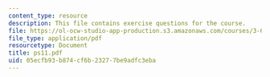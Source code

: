 ```yaml
---
content_type: resource
description: This file contains exercise questions for the course.
file: https://ol-ocw-studio-app-production.s3.amazonaws.com/courses/3-60-symmetry-structure-and-tensor-properties-of-materials-fall-2005/05ecfb93b874cf6b23277be9adfc3eba_ps11.pdf
file_type: application/pdf
resourcetype: Document
title: ps11.pdf
uid: 05ecfb93-b874-cf6b-2327-7be9adfc3eba
---
```

